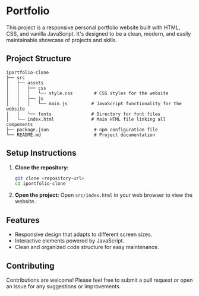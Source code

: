 # Portfolio

This project is a responsive personal portfolio website built with HTML, CSS, and vanilla JavaScript. It's designed to be a clean, modern, and easily maintainable showcase of projects and skills.

## Project Structure

```
iportfolio-clone
├── src
│   ├── assets
│   │   ├── css
│   │   │   └── style.css        # CSS styles for the website
│   │   ├── js
│   │   │   └── main.js         # JavaScript functionality for the website
│   │   └── fonts               # Directory for font files
│   └── index.html              # Main HTML file linking all components
├── package.json                 # npm configuration file
└── README.md                    # Project documentation
```

## Setup Instructions

1. **Clone the repository:**
   ```bash
   git clone <repository-url>
   cd iportfolio-clone
   ```

2. **Open the project:**
   Open `src/index.html` in your web browser to view the website.

## Features

- Responsive design that adapts to different screen sizes.
- Interactive elements powered by JavaScript.
- Clean and organized code structure for easy maintenance.

## Contributing

Contributions are welcome! Please feel free to submit a pull request or open an issue for any suggestions or improvements. 